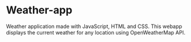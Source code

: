 # Weather-app
Weather application made with JavaScript, HTML and CSS. This webapp displays the current weather for any location using  OpenWeatherMap API.

